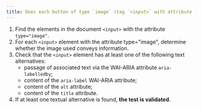 ```yaml
---
title: Does each button of type `image` (tag `<input>` with attribute `type="image"`) have a [text alternative](#alternative-text-image)
---
```


1. Find the elements in the document `<input>` with the attribute `type="image"`.
2. For each `<input>` element with the attribute type="image", determine whether the image used conveys information.
3. Check that the `<input>` element has at least one of the following text alternatives:
   - passage of associated text via the WAI-ARIA attribute `aria-labelledby`;
   - content of the `aria-label` WAI-ARIA attribute;
   - content of the `alt` attribute;
   - content of the `title` attribute.
4. If at least one textual alternative is found, **the test is validated**.
